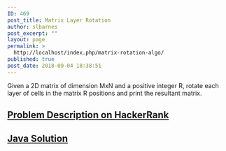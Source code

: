 ```yaml
---
ID: 469
post_title: Matrix Layer Rotation
author: slbarnes
post_excerpt: ""
layout: page
permalink: >
  http://localhost/index.php/matrix-rotation-algo/
published: true
post_date: 2018-09-04 18:38:51
---
```

Given a 2D matrix of dimension MxN and a positive integer R, rotate each layer of cells in the matrix R positions and print the resultant matrix. 
## <a href="https://www.hackerrank.com/challenges/matrix-rotation-algo" target="_blank" rel="noopener">Problem Description on HackerRank</a>

## [Java Solution][1]

 [1]: /index.php/matrix-rotation-algo/matrix-rotation-algo-java